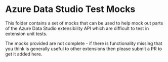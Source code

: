# Azure Data Studio Test Mocks

This folder contains a set of mocks that can be used to help mock out parts of the Azure Data Studio extensibility API which are difficult to test in extension unit tests.

The mocks provided are not complete - if there is functionality missing that you think is generally useful to other extensions then please submit a PR to get it added here.
